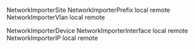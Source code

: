 


NetworkImporterSite
    NetworkImporterPrefix
        local
        remote
    NetworkImporterVlan
        local
        remote

NetworkImporterDevice
    NetworkImporterInterface
        local
        remote
        NetworkImporterIP
            local
            remote